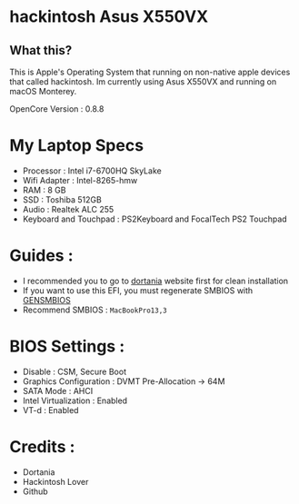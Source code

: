 # hackintosh Asus X550VX

## What this?

This is Apple's Operating System that running on non-native apple devices that called hackintosh.
Im currently using Asus X550VX and running on macOS Monterey.

OpenCore Version : 0.8.8

# My Laptop Specs
* Processor : Intel i7-6700HQ SkyLake
* Wifi Adapter : Intel-8265-hmw
* RAM : 8 GB
* SSD : Toshiba 512GB
* Audio : Realtek ALC 255
* Keyboard and Touchpad : PS2Keyboard and FocalTech PS2 Touchpad

# Guides :
- I recommended you to go to [dortania](https://dortania.github.io/OpenCore-Install-Guide/) website first for clean installation
- If you want to use this EFI, you must regenerate SMBIOS with [GENSMBIOS](https://github.com/corpnewt/GenSMBIOS)
- Recommend SMBIOS : `MacBookPro13,3`

# BIOS Settings :
- Disable : CSM, Secure Boot
- Graphics Configuration : DVMT Pre-Allocation → 64M
- SATA Mode : AHCI
- Intel Virtualization : Enabled
- VT-d : Enabled

# Credits :
- Dortania
- Hackintosh Lover
- Github

